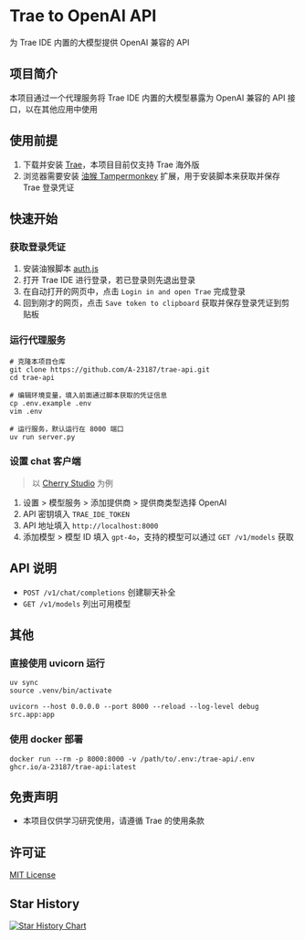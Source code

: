 # Trae to OpenAI API

为 Trae IDE 内置的大模型提供 OpenAI 兼容的 API

## 项目简介

本项目通过一个代理服务将 Trae IDE 内置的大模型暴露为 OpenAI 兼容的 API 接口，以在其他应用中使用

## 使用前提

1. 下载并安装 [Trae](https://www.trae.ai/download)，本项目目前仅支持 Trae 海外版
2. 浏览器需要安装 [油猴 Tampermonkey](https://www.tampermonkey.net) 扩展，用于安装脚本来获取并保存 Trae 登录凭证

## 快速开始

### 获取登录凭证

1. 安装油猴脚本 [auth.js](https://greasyfork.org/zh-CN/scripts/531978-%E8%8E%B7%E5%8F%96%E5%B9%B6%E4%BF%9D%E5%AD%98-trae-%E7%99%BB%E5%BD%95%E5%87%AD%E8%AF%81)
2. 打开 Trae IDE 进行登录，若已登录则先退出登录
3. 在自动打开的网页中，点击 `Login in and open Trae` 完成登录
4. 回到刚才的网页，点击 `Save token to clipboard` 获取并保存登录凭证到剪贴板

### 运行代理服务

```shell
# 克隆本项目仓库
git clone https://github.com/A-23187/trae-api.git
cd trae-api

# 编辑环境变量，填入前面通过脚本获取的凭证信息
cp .env.example .env
vim .env

# 运行服务，默认运行在 8000 端口
uv run server.py
```

### 设置 chat 客户端

> 以 [Cherry Studio](https://cherry-ai.com) 为例

1. 设置 > 模型服务 > 添加提供商 > 提供商类型选择 OpenAI
2. API 密钥填入 `TRAE_IDE_TOKEN`
3. API 地址填入 `http://localhost:8000`
4. 添加模型 > 模型 ID 填入 `gpt-4o`，支持的模型可以通过 `GET /v1/models` 获取

## API 说明

- `POST /v1/chat/completions` 创建聊天补全
- `GET /v1/models` 列出可用模型

## 其他

### 直接使用 uvicorn 运行

```shell
uv sync
source .venv/bin/activate

uvicorn --host 0.0.0.0 --port 8000 --reload --log-level debug src.app:app
```

### 使用 docker 部署

```shell
docker run --rm -p 8000:8000 -v /path/to/.env:/trae-api/.env ghcr.io/a-23187/trae-api:latest
```

## 免责声明

- 本项目仅供学习研究使用，请遵循 Trae 的使用条款

## 许可证

[MIT License](https://github.com/A-23187/trae-api/blob/main/LICENSE)

## Star History

[![Star History Chart](https://api.star-history.com/svg?repos=A-23187/trae-api&type=Date)](https://www.star-history.com/#A-23187/trae-api&Date)
